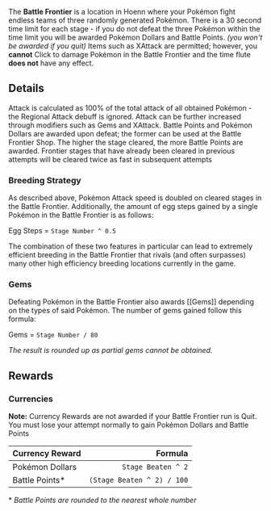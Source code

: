 The **Battle Frontier** is a location in Hoenn where your Pokémon fight endless teams of three randomly generated Pokémon. There is a 30 second time limit for each stage - if you do not defeat the three Pokémon within the time limit you will be awarded Pokémon Dollars and Battle Points. *(you won't be awarded if you quit)*
Items such as XAttack are permitted; however, you **cannot** Click to damage Pokémon in the Battle Frontier and the time flute **does not** have any effect.

[//]: # (Here will go BF image from old wiki: [[Battle_Frontier.png]])

## Details

Attack is calculated as 100% of the total attack of all obtained Pokémon - the Regional Attack debuff is ignored. Attack can be further increased through modifiers such as Gems and XAttack. Battle Points and Pokémon Dollars are awarded upon defeat; the former can be used at the Battle Frontier Shop. The higher the stage cleared, the more Battle Points are awarded.
Frontier stages that have already been cleared in previous attempts will be cleared twice as fast in subsequent attempts

### Breeding Strategy

As described above, Pokémon Attack speed is doubled on cleared stages in the Battle Frontier. Additionally, the amount of egg steps gained by a single Pokémon in the Battle Frontier is as follows:

Egg Steps = `Stage Number ^ 0.5`

The combination of these two features in particular can lead to extremely efficient breeding in the Battle Frontier that rivals (and often surpasses) many other high efficiency breeding locations currently in the game.

### Gems

Defeating Pokémon in the Battle Frontier also awards [[Gems]] depending on the types of said Pokémon. The number of gems gained follow this formula:

Gems = `Stage Number / 80`

*The result is rounded up as partial gems cannot be obtained.*

## Rewards
### Currencies

**Note:** Currency Rewards are not awarded if your Battle Frontier run is Quit. You must lose your attempt normally to gain Pokémon Dollars and Battle Points

Currency Reward | Formula
:--- | ---:
Pokémon Dollars | `Stage Beaten ^ 2`
Battle Points\* | `(Stage Beaten ^ 2) / 100`

\* *Battle Points are rounded to the nearest whole number*
